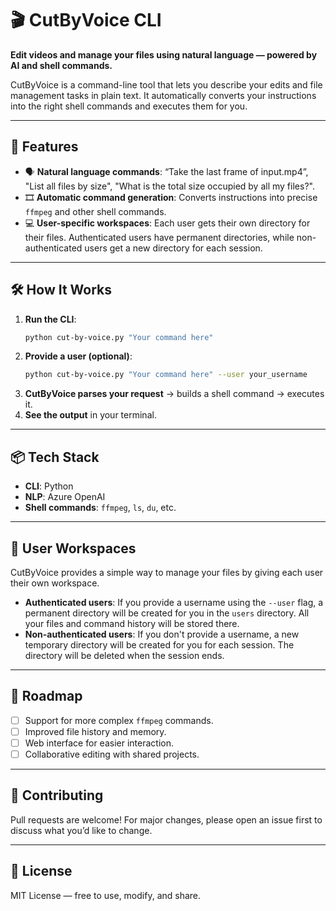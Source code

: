 # 🎬 CutByVoice CLI

**Edit videos and manage your files using natural language — powered by AI and shell commands.**

CutByVoice is a command-line tool that lets you describe your edits and file management tasks in plain text. It automatically converts your instructions into the right shell commands and executes them for you.

---

## 🚀 Features

- 🗣️ **Natural language commands**: “Take the last frame of input.mp4”, "List all files by size", "What is the total size occupied by all my files?".
- 🎞️ **Automatic command generation**: Converts instructions into precise `ffmpeg` and other shell commands.
- 💻 **User-specific workspaces**: Each user gets their own directory for their files. Authenticated users have permanent directories, while non-authenticated users get a new directory for each session.

---

## 🛠️ How It Works

1.  **Run the CLI**:
    ```bash
    python cut-by-voice.py "Your command here"
    ```
2.  **Provide a user (optional)**:
    ```bash
    python cut-by-voice.py "Your command here" --user your_username
    ```
3.  **CutByVoice parses your request** → builds a shell command → executes it.
4.  **See the output** in your terminal.

---

## 📦 Tech Stack

- **CLI**: Python
- **NLP**: Azure OpenAI
- **Shell commands**: `ffmpeg`, `ls`, `du`, etc.

---

## 📂 User Workspaces

CutByVoice provides a simple way to manage your files by giving each user their own workspace.

- **Authenticated users**: If you provide a username using the `--user` flag, a permanent directory will be created for you in the `users` directory. All your files and command history will be stored there.
- **Non-authenticated users**: If you don't provide a username, a new temporary directory will be created for you for each session. The directory will be deleted when the session ends.

---

## 🔮 Roadmap

- [ ] Support for more complex `ffmpeg` commands.
- [ ] Improved file history and memory.
- [ ] Web interface for easier interaction.
- [ ] Collaborative editing with shared projects.

---

## 🤝 Contributing

Pull requests are welcome! For major changes, please open an issue first to discuss what you’d like to change.

---

## 📜 License

MIT License — free to use, modify, and share.